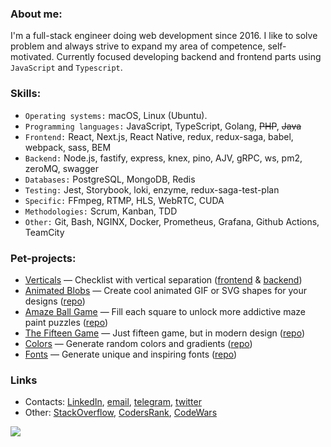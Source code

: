 ### About me:
I'm a full-stack engineer doing web development since 2016.
I like to solve problem and always strive to expand my area of competence, self-motivated.
Currently focused developing backend and frontend parts using `JavaScript` and `Typescript`. 

### Skills:
- `Operating systems:` macOS, Linux (Ubuntu).
- `Programming languages:` JavaScript, TypeScript, Golang, ~~PHP~~, ~~Java~~
- `Frontend:` React, Next.js, React Native, redux, redux-saga, babel, webpack, sass, BEM
- `Backend:` Node.js, fastify, express, knex, pino, AJV, gRPC, ws, pm2, zeroMQ, swagger
- `Databases:` PostgreSQL, MongoDB, Redis
- `Testing:` Jest, Storybook, loki, enzyme, redux-saga-test-plan
- `Specific:` FFmpeg, RTMP, HLS, WebRTC, CUDA
- `Methodologies:` Scrum, Kanban, TDD
- `Other:` Git, Bash, NGINX, Docker, Prometheus, Grafana, Github Actions, TeamCity

### Pet-projects:
- [Verticals](https://verticals.xom9ik.com) — Checklist with vertical separation ([frontend](https://github.com/xom9ikk/verticals) & [backend](https://github.com/xom9ikk/verticals-backend))
- [Animated Blobs](https://blobs.xom9ik.com) — Create cool animated GIF or SVG shapes for your designs ([repo](https://github.com/xom9ikk/animated-blobs))
- [Amaze Ball Game](https://ball.xom9ik.com) — Fill each square to unlock more addictive maze paint puzzles ([repo](https://github.com/xom9ikk/ball-game))
- [The Fifteen Game](https://fifteen.xom9ik.com) — Just fifteen game, but in modern design ([repo](https://github.com/xom9ikk/fifteen-game))
- [Colors](https://colors.xom9ik.com) — Generate random colors and gradients ([repo](https://github.com/xom9ikk/colors))
- [Fonts](https://fonts.xom9ik.com) — Generate unique and inspiring fonts ([repo](https://github.com/xom9ikk/fonts))


### Links
- Contacts: [LinkedIn](https://linkedin.com/in/xom9ikk), [email](mailto:xom9ik.code@gmail.com), [telegram](https://t.me/xom9ik), [twitter](https://twitter.com/xom9ikk)
- Other: [StackOverflow](https://stackoverflow.com/users/7920683/xom9ikk), [CodersRank](https://profile.codersrank.io/user/xom9ikk), [CodeWars](https://www.codewars.com/users/xom9ikk)

![](https://hit.yhype.me/github/profile?user_id=39026593)
